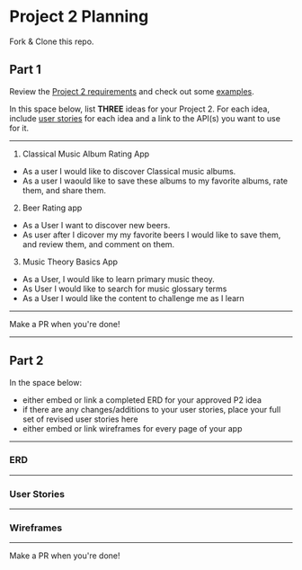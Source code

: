 # Project 2 Planning

Fork & Clone this repo.

## Part 1

Review the [Project 2 requirements](https://tmdarneille.gitbook.io/sei-ga-sea/11-projects/project-2#project-feedback-evaluation) and check out some [examples](https://www.google.com/url?q=https://tmdarneille.gitbook.io/sei-ga-sea/11-projects/past-projects/project2&sa=D&source=calendar&ust=1597596784944000&usg=AOvVaw1ihTzKFunxKsL2f6sIYdlC).

In this space below, list **THREE** ideas for your Project 2. For each idea, include [user stories](https://revelry.co/user-stories-that-dont-suck/) for each idea and a link to the API(s) you want to use for it.

--------------------------------------------------------
1. Classical Music Album Rating App
* As a user I would like to discover Classical music albums.
* As a user I waould like to save these albums to my favorite albums, rate them, and share them.
2. Beer Rating app
* As a User I want to discover new beers.
* As user after I dicover my my favorite beers I would like to save them, and review them, and comment on them.
3. Music Theory Basics App
* As a User, I would like to learn primary music theoy.
* As User I would like to search for music glossary terms
* As a User I would like the content to challenge me as I learn
---------------------------------------------------------

Make a PR when you're done!

---

## Part 2

In the space below:
* either embed or link a completed ERD for your approved P2 idea
* if there are any changes/additions to your user stories, place your full set of revised user stories here
* either embed or link wireframes for every page of your app

----------------------------------------------------------
### ERD

----------------------------------------------------------
### User Stories

----------------------------------------------------------
### Wireframes

----------------------------------------------------------

Make a PR when you're done!
